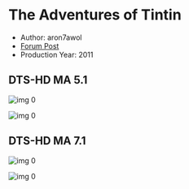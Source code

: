 # The Adventures of Tintin

* Author: aron7awol
* [Forum Post](https://www.avsforum.com/threads/bass-eq-for-filtered-movies.2995212/post-57647818)
* Production Year: 2011

## DTS-HD MA 5.1

![img 0](https://i.imgur.com/4Dy0tZD.jpg)

![img 0](https://i.imgur.com/qZxPCN4.jpg)

## DTS-HD MA 7.1

![img 0](https://i.imgur.com/XDa6ufS.jpg)

![img 0](https://i.imgur.com/wOoE90I.png)

